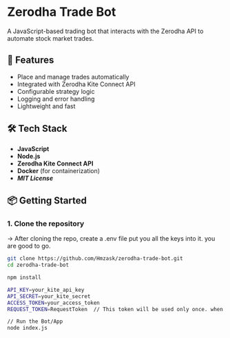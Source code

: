 # Zerodha Trade Bot

A JavaScript-based trading bot that interacts with the Zerodha API to automate stock market trades.

## 🚀 Features

- Place and manage trades automatically
- Integrated with Zerodha Kite Connect API
- Configurable strategy logic
- Logging and error handling
- Lightweight and fast

## 🛠 Tech Stack

- **JavaScript**
- **Node.js**
- **Zerodha Kite Connect API**
- **Docker** (for containerization)
- ***MIT License***

## 📦 Getting Started

### 1. Clone the repository

-> After cloning the repo, create a .env file
put you all the keys into it.  you are 
good to go.

```bash
git clone https://github.com/Hmzask/zerodha-trade-bot.git
cd zerodha-trade-bot

npm install

API_KEY=your_kite_api_key
API_SECRET=your_kite_secret
ACCESS_TOKEN=your_access_token
REQUEST_TOKEN=RequestToken  // This token will be used only once. when you authenticate.

// Run the Bot/App
node index.js



